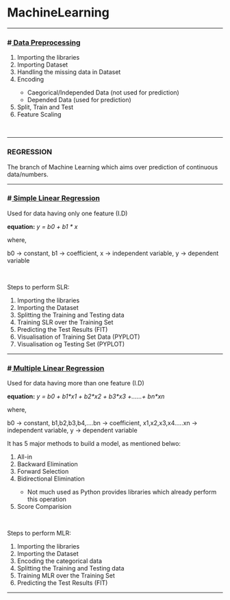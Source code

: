 # MachineLearning
<hr/>
<h3>#<a href="https://github.com/ayushved78/MachineLearning/tree/master/Data%20Preprocessing"> Data Preprocessing </a></h3>
<ol>
  <li> Importing the libraries </li>
  <li> Importing Dataset</li>
  <li> Handling the missing data in Dataset</li>
  <li> Encoding</li>
    <ul>
      <li> Caegorical/Independed Data (not used for prediction) </li>
      <li> Depended Data (used for prediction) </li>
    </ul>
  <li> Split, Train and Test </li>
  <li> Feature Scaling</li>
</ol>
<br/>
<hr/>
<h3>REGRESSION</h3>
<p>The branch of Machine Learning which aims over prediction of continuous data/numbers.</p>
<hr/>
<h3>#<a href="https://github.com/ayushved78/MachineLearning/tree/master/Simple%20Linear%20Regression"> Simple Linear Regression </a></h3>
<p> Used for data having only one feature (I.D)</p>
<p><strong>equation:</strong> <em> y = b0 + b1 * x </em></p>
<p>where,</p>
    b0 -> constant,
    b1 -> coefficient,
    x  -> independent variable,
    y  -> dependent variable
</p>
<br/>
<p> Steps to perform SLR:
<ol>
  <li> Importing the libraries </li>
  <li> Importing the Dataset</li>
  <li> Splitting the Training and Testing data</li>
  <li> Training SLR over the Training Set</li>
  <li> Predicting the Test Results (FIT)</li>
  <li> Visualisation of Training Set Data (PYPLOT)</li>
  <li> Visualisation og Testing Set (PYPLOT)</li>
</ol></p>
<hr/>
<h3>#<a href="https://github.com/ayushved78/MachineLearning/tree/master/Multiple%20Linear%20Regression"> Multiple Linear Regression </a></h3>
<p> Used for data having more than one feature (I.D)</p>
<p><strong>equation:</strong> <em> y = b0 + b1*x1 + b2*x2 + b3*x3 +......+ bn*xn</em></p>
<p>where,</p>
    b0 -> constant,
    b1,b2,b3,b4,....bn -> coefficient,
    x1,x2,x3,x4.....xn  -> independent variable,
    y  -> dependent variable
</p>
<p> It has 5 major methods to build a model, as mentioned belwo:</p>
<ol>
  <li> All-in</li>
  <li> Backward Elimination</li>
  <li> Forward Selection</li>
  <li> Bidirectional Elimination</li>
  <ul>
    <li> Not much used as Python provides libraries which already perform this operation</li>
  </ul>
  <li> Score Comparision</li>
</ol>
<br/>
<p>Steps to perform MLR:
<ol>
  <li> Importing the libraries </li>
  <li> Importing the Dataset</li>
  <li> Encoding the categorical data</li>
  <li> Splitting the Training and Testing data</li>
  <li> Training MLR over the Training Set</li>
  <li> Predicting the Test Results (FIT)</li>
</ol></p>
<hr/>
